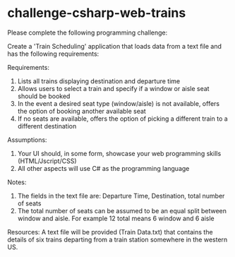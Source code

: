 # challenge-csharp-web-trains

Please complete the following programming challenge:

Create a 'Train Scheduling' application that loads data from a text file and has the following requirements:

Requirements:
1) Lists all trains displaying destination and departure time
2) Allows users to select a train and specify if a window or aisle seat should be booked
3) In the event a desired seat type (window/aisle) is not available, offers the option of booking another available seat
4) If no seats are available, offers the option of picking a different train to a different destination

Assumptions:
1) Your UI should, in some form, showcase your web programming skills (HTML/Jscript/CSS)
2) All other aspects will use C# as the programming language

Notes:
1) The fields in the text file are: Departure Time, Destination, total number of seats
2) The total number of seats can be assumed to be an equal split between window and aisle. 
	For example 12 total means 6 window and 6 aisle

Resources:
A text file will be provided (Train Data.txt) that contains the details of six trains departing from a train station somewhere in the western US.